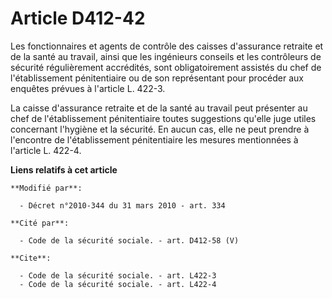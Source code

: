 # Article D412-42

Les fonctionnaires et agents de contrôle des caisses d'assurance retraite et de la santé au travail, ainsi que les ingénieurs
conseils et les contrôleurs de sécurité régulièrement accrédités, sont obligatoirement assistés du chef de l'établissement
pénitentiaire ou de son représentant pour procéder aux enquêtes prévues à l'article L. 422-3. 

La caisse d'assurance retraite et de la santé au travail peut présenter au chef de l'établissement pénitentiaire toutes
suggestions qu'elle juge utiles concernant l'hygiène et la sécurité. En aucun cas, elle ne peut prendre à l'encontre de
l'établissement pénitentiaire les mesures mentionnées à l'article L. 422-4.

**Liens relatifs à cet article**

	**Modifié par**:

	  - Décret n°2010-344 du 31 mars 2010 - art. 334

	**Cité par**:

	  - Code de la sécurité sociale. - art. D412-58 (V)

	**Cite**:

	  - Code de la sécurité sociale. - art. L422-3
	  - Code de la sécurité sociale. - art. L422-4
